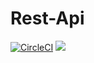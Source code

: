 # Rest-Api

[![CircleCI](https://circleci.com/gh/T2003/Rest-Api.svg?style=shield)](https://app.circleci.com/pipelines/github/T2003/Rest-Api)
![](https://img.shields.io/badge/Coverage-85%25-83A603.svg?style=flat&logo=kotlin&logoColor=white&color=blue&prefix=$statements$)
